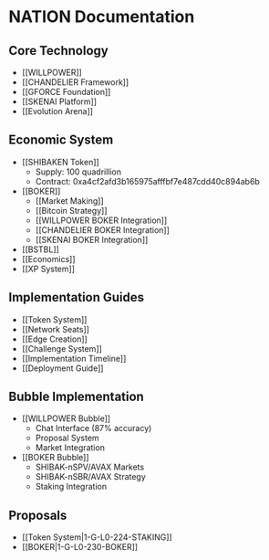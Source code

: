 # NATION Documentation

## Core Technology
* [[WILLPOWER]]
* [[CHANDELIER Framework]]
* [[GFORCE Foundation]]
* [[SKENAI Platform]]
* [[Evolution Arena]]

## Economic System
* [[SHIBAKEN Token]]
  * Supply: 100 quadrillion
  * Contract: 0xa4cf2afd3b165975afffbf7e487cdd40c894ab6b
* [[BOKER]]
  * [[Market Making]]
  * [[Bitcoin Strategy]]
  * [[WILLPOWER BOKER Integration]]
  * [[CHANDELIER BOKER Integration]]
  * [[SKENAI BOKER Integration]]
* [[BSTBL]]
* [[Economics]]
* [[XP System]]

## Implementation Guides
* [[Token System]]
* [[Network Seats]]
* [[Edge Creation]]
* [[Challenge System]]
* [[Implementation Timeline]]
* [[Deployment Guide]]

## Bubble Implementation
* [[WILLPOWER Bubble]]
  * Chat Interface (87% accuracy)
  * Proposal System
  * Market Integration
* [[BOKER Bubble]]
  * SHIBAK-nSPV/AVAX Markets
  * SHIBAK-nSBR/AVAX Strategy
  * Staking Integration

## Proposals
* [[Token System|1-G-L0-224-STAKING]]
* [[BOKER|1-G-L0-230-BOKER]]
